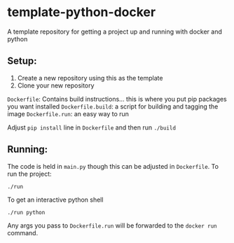 # template-python-docker
A template repository for getting a project up and running with docker and python

## Setup:

1. Create a new repository using this as the template
2. Clone your new repository

`Dockerfile`: Contains build instructions... this is where you put pip packages you want installed
`Dockerfile.build`: a script for building and tagging the image
`Dockerfile.run`: an easy way to run 

Adjust `pip install` line in `Dockerfile` and then run `./build`

## Running:

The code is held in `main.py` though this can be adjusted in `Dockerfile`.  To run the project:

`./run`

To get an interactive python shell

`./run python`

Any args you pass to `Dockerfile.run` will be forwarded to the `docker run` command.

